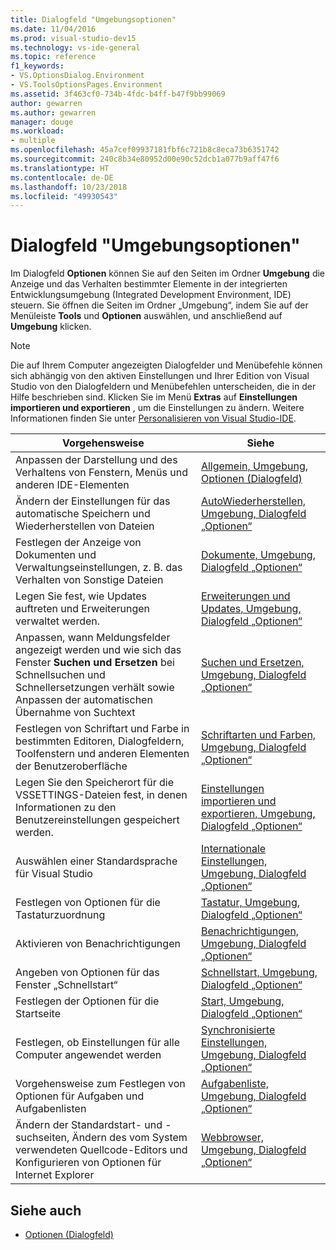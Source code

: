 ```yaml
---
title: Dialogfeld "Umgebungsoptionen"
ms.date: 11/04/2016
ms.prod: visual-studio-dev15
ms.technology: vs-ide-general
ms.topic: reference
f1_keywords:
- VS.OptionsDialog.Environment
- VS.ToolsOptionsPages.Environment
ms.assetid: 3f463cf0-734b-4fdc-b4ff-b47f9bb99069
author: gewarren
ms.author: gewarren
manager: douge
ms.workload:
- multiple
ms.openlocfilehash: 45a7cef09937181fbf6c721b8c8eca73b6351742
ms.sourcegitcommit: 240c8b34e80952d00e90c52dcb1a077b9aff47f6
ms.translationtype: HT
ms.contentlocale: de-DE
ms.lasthandoff: 10/23/2018
ms.locfileid: "49930543"
---
```

# <a name="environment-options-dialog-box"></a>Dialogfeld "Umgebungsoptionen"
Im Dialogfeld **Optionen** können Sie auf den Seiten im Ordner **Umgebung** die Anzeige und das Verhalten bestimmter Elemente in der integrierten Entwicklungsumgebung (Integrated Development Environment, IDE) steuern. Sie öffnen die Seiten im Ordner „Umgebung“, indem Sie auf der Menüleiste **Tools** und **Optionen** auswählen, und anschließend auf **Umgebung** klicken.

> [!NOTE]
> Die auf Ihrem Computer angezeigten Dialogfelder und Menübefehle können sich abhängig von den aktiven Einstellungen und Ihrer Edition von Visual Studio von den Dialogfeldern und Menübefehlen unterscheiden, die in der Hilfe beschrieben sind. Klicken Sie im Menü **Extras** auf **Einstellungen importieren und exportieren** , um die Einstellungen zu ändern. Weitere Informationen finden Sie unter [Personalisieren von Visual Studio-IDE](../../ide/personalizing-the-visual-studio-ide.md).


|Vorgehensweise|Siehe|
| - |---------|
|Anpassen der Darstellung und des Verhaltens von Fenstern, Menüs und anderen IDE-Elementen|[Allgemein, Umgebung, Optionen (Dialogfeld)](../../ide/reference/general-environment-options-dialog-box.md)|
|Ändern der Einstellungen für das automatische Speichern und Wiederherstellen von Dateien|[AutoWiederherstellen, Umgebung, Dialogfeld „Optionen“](../../ide/reference/autorecover-environment-options-dialog-box.md)|
|Festlegen der Anzeige von Dokumenten und Verwaltungseinstellungen, z. B. das Verhalten von Sonstige Dateien|[Dokumente, Umgebung, Dialogfeld „Optionen“](../../ide/reference/documents-environment-options-dialog-box.md)|
|Legen Sie fest, wie Updates auftreten und Erweiterungen verwaltet werden.|[Erweiterungen und Updates, Umgebung, Dialogfeld „Optionen“](../../ide/reference/extensions-and-updates-environment-options-dialog-box.md)|
|Anpassen, wann Meldungsfelder angezeigt werden und wie sich das Fenster **Suchen und Ersetzen** bei Schnellsuchen und Schnellersetzungen verhält sowie Anpassen der automatischen Übernahme von Suchtext|[Suchen und Ersetzen, Umgebung, Dialogfeld „Optionen“](../../ide/reference/find-and-replace-environment-options-dialog-box.md)|
|Festlegen von Schriftart und Farbe in bestimmten Editoren, Dialogfeldern, Toolfenstern und anderen Elementen der Benutzeroberfläche|[Schriftarten und Farben, Umgebung, Dialogfeld „Optionen“](../../ide/reference/fonts-and-colors-environment-options-dialog-box.md)|
|Legen Sie den Speicherort für die VSSETTINGS-Dateien fest, in denen Informationen zu den Benutzereinstellungen gespeichert werden.|[Einstellungen importieren und exportieren, Umgebung, Dialogfeld „Optionen“](../../ide/reference/import-and-export-settings-environment-options-dialog-box.md)|
|Auswählen einer Standardsprache für Visual Studio|[Internationale Einstellungen, Umgebung, Dialogfeld „Optionen“](../../ide/reference/international-settings-environment-options-dialog-box.md)|
|Festlegen von Optionen für die Tastaturzuordnung|[Tastatur, Umgebung, Dialogfeld „Optionen“](../../ide/reference/keyboard-environment-options-dialog-box.md)|
|Aktivieren von Benachrichtigungen|[Benachrichtigungen, Umgebung, Dialogfeld „Optionen“](../../ide/reference/notifications-environment-options-dialog-box.md)|
|Angeben von Optionen für das Fenster „Schnellstart“|[Schnellstart, Umgebung, Dialogfeld „Optionen“](../../ide/reference/quick-launch-environment-options-dialog-box.md)|
|Festlegen der Optionen für die Startseite|[Start, Umgebung, Dialogfeld „Optionen“](../../ide/reference/startup-environment-options-dialog-box.md)|
|Festlegen, ob Einstellungen für alle Computer angewendet werden|[Synchronisierte Einstellungen, Umgebung, Dialogfeld „Optionen“](../../ide/reference/synchronized-settings-environment-options-dialog-box.md)|
|Vorgehensweise zum Festlegen von Optionen für Aufgaben und Aufgabenlisten|[Aufgabenliste, Umgebung, Dialogfeld „Optionen“](../../ide/reference/task-list-environment-options-dialog-box.md)|
|Ändern der Standardstart- und -suchseiten, Ändern des vom System verwendeten Quellcode-Editors und Konfigurieren von Optionen für Internet Explorer|[Webbrowser, Umgebung, Dialogfeld „Optionen“](../../ide/reference/web-browser-environment-options-dialog-box.md)|

## <a name="see-also"></a>Siehe auch

- [Optionen (Dialogfeld)](../../ide/reference/options-dialog-box-visual-studio.md)
